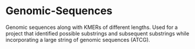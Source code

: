 # Genomic-Sequences
Genomic sequences along with KMERs of different lengths. Used for a project that identified possible substrings and subsequent substrings while incorporating a large string of genomic sequences (ATCG). 

